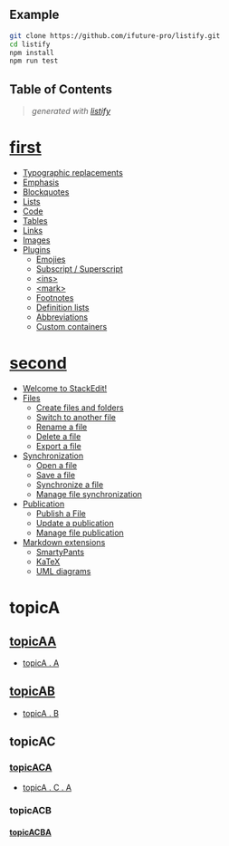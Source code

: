 Example
---------------


```bash
git clone https://github.com/ifuture-pro/listify.git
cd listify
npm install
npm run test
```

<!-- start listify -->

Table of Contents
-----------
  > *generated with [listify](https://github.com/ifuture-pro/listify)*

# [first](first.md#first)

   - [Typographic replacements](first.md#typographic-replacements)
   - [Emphasis](first.md#emphasis)
   - [Blockquotes](first.md#blockquotes)
   - [Lists](first.md#lists)
   - [Code](first.md#code)
   - [Tables](first.md#tables)
   - [Links](first.md#links)
   - [Images](first.md#images)
   - [Plugins](first.md#plugins)
     - [Emojies](first.md#emojies)
     - [Subscript / Superscript](first.md#subscript--superscript)
     - [\<ins>](first.md#%5Cins)
     - [\<mark>](first.md#%5Cmark)
     - [Footnotes](first.md#footnotes)
     - [Definition lists](first.md#definition-lists)
     - [Abbreviations](first.md#abbreviations)
     - [Custom containers](first.md#custom-containers)

# [second](second.md#second)

 - [Welcome to StackEdit!](second.md#welcome-to-stackedit)
 - [Files](second.md#files)
   - [Create files and folders](second.md#create-files-and-folders)
   - [Switch to another file](second.md#switch-to-another-file)
   - [Rename a file](second.md#rename-a-file)
   - [Delete a file](second.md#delete-a-file)
   - [Export a file](second.md#export-a-file)
 - [Synchronization](second.md#synchronization)
   - [Open a file](second.md#open-a-file)
   - [Save a file](second.md#save-a-file)
   - [Synchronize a file](second.md#synchronize-a-file)
   - [Manage file synchronization](second.md#manage-file-synchronization)
 - [Publication](second.md#publication)
   - [Publish a File](second.md#publish-a-file)
   - [Update a publication](second.md#update-a-publication)
   - [Manage file publication](second.md#manage-file-publication)
 - [Markdown extensions](second.md#markdown-extensions)
   - [SmartyPants](second.md#smartypants)
   - [KaTeX](second.md#katex)
   - [UML diagrams](second.md#uml-diagrams)

# topicA

## [topicAA](topicA/topicAA.md#topicaa)

   - [topicA . A](topicA/topicAA.md#topica--a)

## [topicAB](topicA/topicAB.md#topicab)

   - [topicA . B](topicA/topicAB.md#topica--b)

## topicAC

### [topicACA](topicA/topicAC/topicACA.md#topicaca)

   - [topicA . C . A](topicA/topicAC/topicACA.md#topica--c--a)

### topicACB

#### [topicACBA](topicA/topicAC/topicACB/topicACBA.md#topicacba)


<!-- end listify -->





















